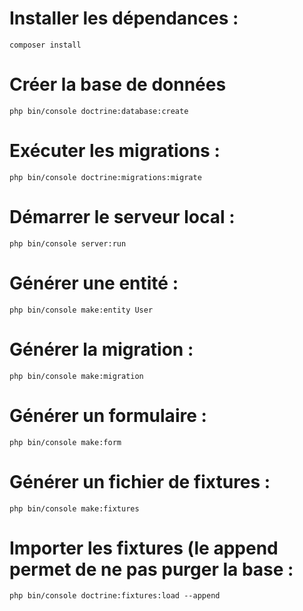 # Installer les dépendances :
`composer install`

# Créer la base de données 
`php bin/console doctrine:database:create`

# Exécuter les migrations :
`php bin/console doctrine:migrations:migrate`

# Démarrer le serveur local :
`php bin/console server:run`

# Générer une entité :
`php bin/console make:entity User`

# Générer la migration :
`php bin/console make:migration`

# Générer un formulaire :
`php bin/console make:form`

# Générer un fichier de fixtures :
`php bin/console make:fixtures`

# Importer les fixtures (le append permet de ne pas purger la base :
`php bin/console doctrine:fixtures:load --append`
